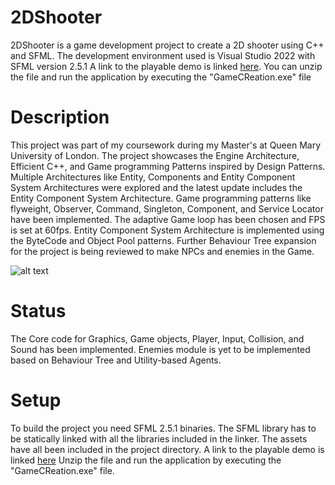 # 2DShooter
2DShooter is a game development project to create a 2D shooter using C++ and SFML. The development environment used is Visual Studio 2022 with SFML version 2.5.1
A link to the playable demo is linked [here](https://drive.google.com/file/d/1Mwokv_WGf0S0gwb48jG7ao_g3bsxoUwn/view?usp=drive_link).
You can unzip the file and run the application by executing the "GameCReation.exe" file

# Description
This project was part of my coursework during my Master's at Queen Mary University of London. The project showcases the Engine Architecture, Efficient C++, and Game programming Patterns inspired by Design Patterns. Multiple Architectures like Entity, Components and Entity Component System Architectures were explored and the latest update includes the Entity Component System Architecture. Game programming patterns like flyweight, Observer, Command, Singleton, Component, and Service Locator have been implemented. The adaptive Game loop has been chosen and FPS is set at 60fps. Entity Component System Architecture is implemented using the ByteCode and Object Pool patterns. Further Behaviour Tree expansion for the project is being reviewed to make NPCs and enemies in the Game.

![alt text](https://github.com/yadavraj26/GameEngine/blob/main/GameCreation/Git/Sample.PNG)

# Status
The Core code for Graphics, Game objects, Player, Input, Collision, and Sound has been implemented. Enemies module is yet to be implemented based on Behaviour Tree and Utility-based Agents.

# Setup
To build the project you need SFML 2.5.1 binaries. The SFML library has to be statically linked with all the libraries included in the linker. 
The assets have all been included in the project directory.
A link to the playable demo is linked [here](https://drive.google.com/file/d/1Mwokv_WGf0S0gwb48jG7ao_g3bsxoUwn/view?usp=drive_link)
Unzip the file and run the application by executing the "GameCReation.exe" file.
